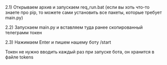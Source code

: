 2.1) Открываем архив и запускаем req_run.bat (если вы хоть что-то знаете про pip, то можете сами установить все пакеты, которые требует main.py)

2.2) Запускаем main.py и вставляем туда ранее скопированный телеграмм токен

2.3) Нажимаем Enter и пишем нашему боту /start

Токен не нужно вводить каждый раз при запуске бота, он хранится в файле tokens
